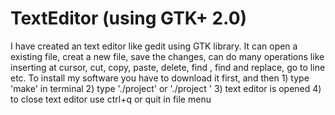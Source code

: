 # TextEditor (using GTK+ 2.0)
I have created an text editor like gedit using GTK library. It can open a existing file, creat a new file, save the changes, 
can do many operations like inserting at cursor, cut, copy, paste, delete, find , find and replace, go to line etc.
       To install my software you have to download it first, and then 
       1) type 'make' in terminal
       2) type './project'  or './project <filename>' 
       3) text editor is opened 
       4) to close text editor use ctrl+q or quit in file menu
